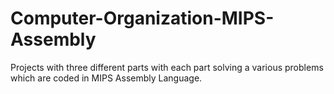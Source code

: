 # Computer-Organization-MIPS-Assembly
 Projects with three different parts with each part solving a various problems which are coded in MIPS Assembly Language.
